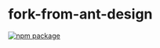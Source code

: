 # fork-from-ant-design

[![npm package](https://img.shields.io/npm/v/enterprise-antd.svg?style=flat-square)](https://www.npmjs.com/package/enterprise-antd)
